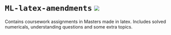 # `ML-latex-amendments` ![](https://img.shields.io/badge/Made%20with-LaTeX-1f425f.svg)
Contains coursework assignments in Masters made in latex.
Includes solved numericals, understanding questions and some extra topics.
